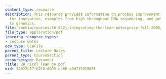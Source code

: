```yaml
---
content_type: resource
description: This resource provides information on process improvement as a catalyst
  for innovation, examples from high throughput DNA sequencing, and petrochemicals
  to genomics.
file: /media/courses/16-852j-integrating-the-lean-enterprise-fall-2005/32822b5762f8d005ea66c0d71781983f_20_nicol_lean_ge.pdf
file_type: application/pdf
learning_resource_types:
- Lecture Notes
ocw_type: OCWFile
parent_title: Lecture Notes
parent_type: CourseSection
resourcetype: Document
title: 20_nicol_lean_ge.pdf
uid: 32822b57-62f8-d005-ea66-c0d71781983f
---
```

